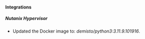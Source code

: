
#### Integrations

##### Nutanix Hypervisor

- Updated the Docker image to: *demisto/python3:3.11.9.101916*.
